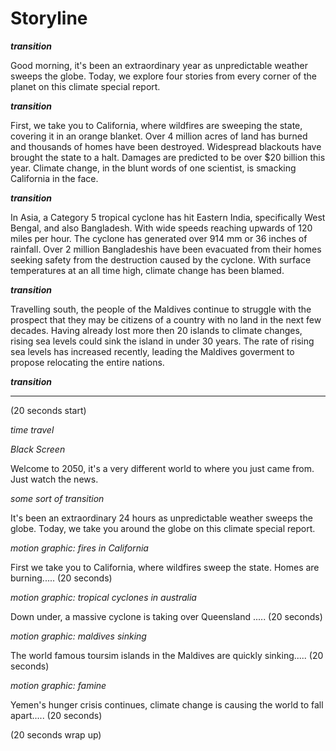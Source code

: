 # Storyline

_**transition**_

Good morning, it's been an extraordinary year as unpredictable weather sweeps the globe. Today, we explore four stories from every corner of the planet on this climate special report.

_**transition**_

First, we take you to California, where wildfires are sweeping the state, covering it in an orange blanket. Over 4 million acres of land has burned and thousands of homes have been destroyed. Widespread blackouts have brought the state to a halt. Damages are predicted to be over $20 billion this year. Climate change, in the blunt words of one scientist, is smacking California in the face.

_**transition**_

In Asia, a Category 5 tropical cyclone has hit Eastern India, specifically West Bengal, and also Bangladesh. With wide speeds reaching upwards of 120 miles per hour. The cyclone has generated over 914 mm or 36 inches of rainfall. Over 2 million Bangladeshis have been evacuated from their homes seeking safety from the destruction caused by the cyclone. With surface temperatures at an all time high, climate change has been blamed.

_**transition**_

Travelling south, the people of the Maldives continue to struggle with the prospect that they may be citizens of a country with no land in the next few decades. Having already lost more then 20 islands to climate changes, rising sea levels could sink the island in under 30 years. The rate of rising sea levels has increased recently, leading the Maldives goverment to propose relocating the entire nations.

_**transition**_

------

(20 seconds start)

_time travel_

_Black Screen_

Welcome to 2050, it's a very different world to where you just came from. Just watch the news.

_some sort of transition_

It's been an extraordinary 24 hours as unpredictable weather sweeps the globe. Today, we take you around the globe on this climate special report.

_motion graphic: fires in California_

First we take you to California, where wildfires sweep the state. Homes are burning..... (20 seconds)

_motion graphic: tropical cyclones in australia_

Down under, a massive cyclone is taking over Queensland ..... (20 seconds)

_motion graphic: maldives sinking_

The world famous toursim islands in the Maldives are quickly sinking..... (20 seconds)

_motion graphic: famine_

Yemen's hunger crisis continues, climate change is causing the world to fall apart..... (20 seconds)

(20 seconds wrap up)
